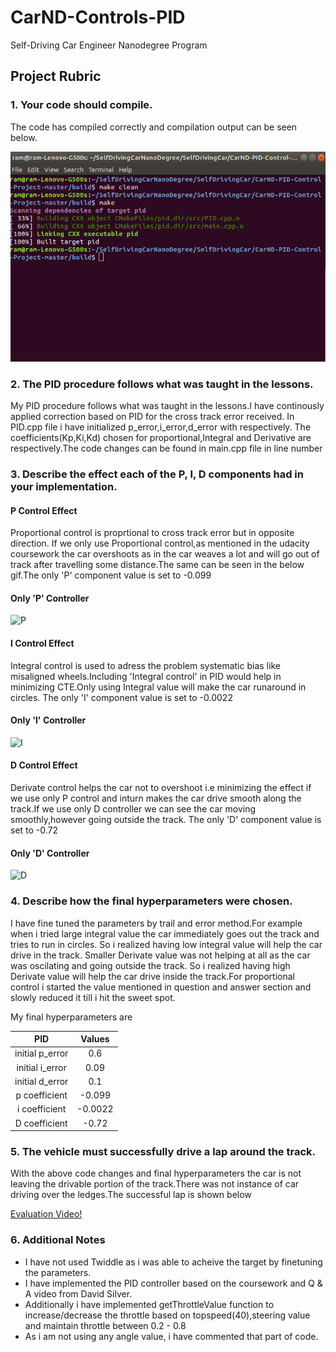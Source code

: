 # CarND-Controls-PID

Self-Driving Car Engineer Nanodegree Program

## Project Rubric

### 1. Your code should compile.

The code has compiled correctly and compilation output can be seen below.

![Compilation](./Data/compilation.png)

### 2. The PID procedure follows what was taught in the lessons.

My PID procedure follows what was taught in the lessons.I have continously applied correction based on PID for the cross track error received.
In PID.cpp file i have initialized p_error,i_error,d_error with <values> respectively.
The coefficients(Kp,Ki,Kd) chosen for proportional,Integral and Derivative are <value> respectively.The code changes can be found in main.cpp file in line number

### 3. Describe the effect each of the P, I, D components had in your implementation.

#### P Control Effect

Proportional control is proprtional to cross track error but in opposite direction. If we only use Proportional control,as mentioned in the udacity coursework the car overshoots as in the car weaves a lot and will go out of track after travelling some distance.The same can be seen in the below gif.The only 'P' component value is set to -0.099

#### Only 'P' Controller
![P](./Data/Only_P.gif)

#### I Control Effect

Integral control is used to adress the problem systematic bias like misaligned wheels.Including 'Integral control' in PID would help in minimizing CTE.Only using Integral value will make the car runaround in circles.
The only 'I' component value is set to -0.0022

#### Only 'I' Controller
![I](./Data/Only_I.gif)

#### D Control Effect
Derivate control helps the car not to overshoot i.e minimizing the effect if we use only P control and inturn makes the car drive smooth along the track.If we use only D controller we can see the car moving smoothly,however going outside the track.
The only 'D' component value is set to -0.72

#### Only 'D' Controller
![D](./Data/Only_D.gif)

### 4. Describe how the final hyperparameters were chosen.

I have fine tuned the parameters by trail and error method.For example when i tried large integral value the car immediately goes out the track and tries to run in circles. So i realized having low integral value will help the car drive in the track.
Smaller Derivate value was not helping at all as the car was oscilating and going outside the track. So i realized having high Derivate value will help the car drive inside the track.For proportional control i started the value mentioned in question and answer section and slowly reduced it till i hit the sweet spot.

My final hyperparameters are 


|     PID               |     Values    	 	|
|:---------------------:|:---------------------:|
| initial p_error    	|  0.6       			|
| initial i_error   	|  0.09   				| 
| initial d_error   	|  0.1					|
| p coefficient   		| -0.099        		| 
| i coefficient			| -0.0022           	| 
| D coefficient			| -0.72             	|

### 5. The vehicle must successfully drive a lap around the track.

With the above code changes and final hyperparameters the car is not leaving the drivable portion of the track.There was not instance of car driving over the ledges.The successful lap is shown below

[Evaluation Video!](https://www.youtube.com/watch?v=kU9vit10eKk)

### 6. Additional Notes

* I have not used Twiddle as i was able to acheive the target by finetuning the parameters.
* I have implemented the PID controller based on the coursework and Q & A video from David Silver.
* Additionally i have implemented getThrottleValue function to increase/decrease the throttle based on topspeed(40),steering value and maintain throttle between 0.2 - 0.8
* As i am not using any angle value, i have commented that part of code.



